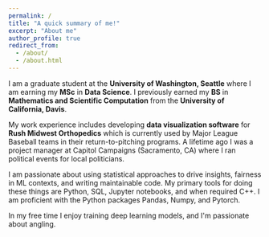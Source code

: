 ```yaml
---
permalink: /
title: "A quick summary of me!"
excerpt: "About me"
author_profile: true
redirect_from: 
  - /about/
  - /about.html
---
```


I am a graduate student at the **University of Washington, Seattle** where I am earning my **MSc** in **Data Science**. I previously earned my **BS** in **Mathematics and Scientific Computation** from the **University of California, Davis**. 

My work experience includes developing **data visualization software** for **Rush Midwest Orthopedics** which is currently used by Major League Baseball teams in their return-to-pitching programs. A lifetime ago I was a project manager at Capitol Campaigns (Sacramento, CA) where I ran political events for local politicians. 

I am passionate about using statistical approaches to drive insights, fairness in ML contexts, and writing maintainable code. My primary tools for doing these things are Python, SQL, Jupyter notebooks, and when required C++. I am proficient with the Python packages Pandas, Numpy, and Pytorch.

In my free time I enjoy training deep learning models, and I'm passionate about angling. 
